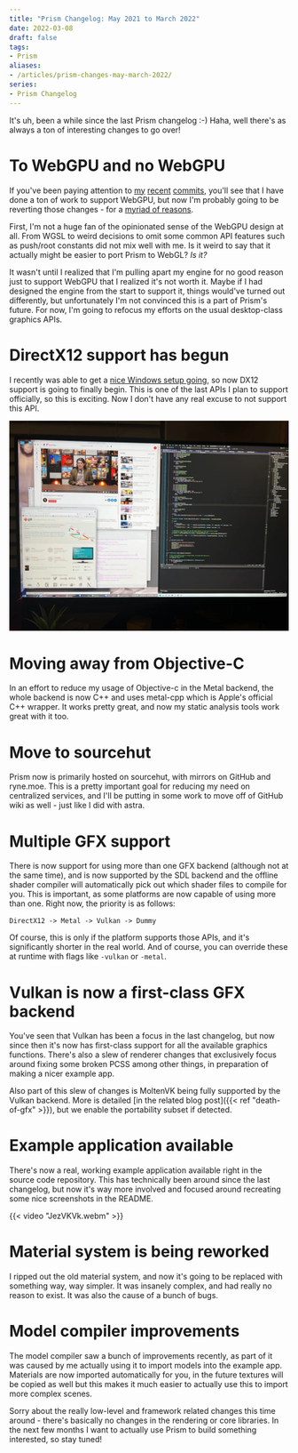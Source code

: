 ```yaml
---
title: "Prism Changelog: May 2021 to March 2022"
date: 2022-03-08
draft: false
tags:
- Prism
aliases:
- /articles/prism-changes-may-march-2022/
series:
- Prism Changelog
---
```


It's uh, been a while since the last Prism changelog :-) Haha, well there's as always a ton of interesting changes to go over!

<!--more-->

# To WebGPU and no WebGPU

If you've been paying attention to [my](https://git.sr.ht/~redstrate/prism/commit/a0d92be759450f09343bb04f4da913ccef505bbd) [recent](https://git.sr.ht/~redstrate/prism/commit/3229c4fa2cbb294e6af18649ce826831cd85eada) [commits](https://git.sr.ht/~redstrate/prism/commit/0a95ee2fa8fbf23ba8b3a17c78d6d3dc35ecfcd9), you'll see that I have done a ton of work to support WebGPU, but now I'm probably going to be reverting those changes - for a [myriad of reasons](https://knockout.chat/thread/21724/37#post-1210400).

First, I'm not a huge fan of the opinionated sense of the WebGPU design at all. From WGSL to weird decisions to omit some common API features such as push/root constants did not mix well with me. Is it weird to say that it actually might be easier to port Prism to WebGL? _Is it?_

It wasn't until I realized that I'm pulling apart my engine for no good reason just to support WebGPU that I realized it's not worth it. Maybe if I had designed the engine from the start to support it, things would've turned out differently, but unfortunately I'm not convinced this is a part of Prism's future. For now, I'm going to refocus my efforts on the usual desktop-class graphics APIs.

# DirectX12 support has begun

I recently was able to get a [nice Windows setup going](https://knockout.chat/thread/25747/28#post-1207745), so now DX12 support is going to finally begin. This is one of the last APIs I plan to support officially, so this is exciting. Now I don't have any real excuse to not support this API.

![Picture of my Linux/Windows desktop](IMG_0246.webp)

# Moving away from Objective-C

In an effort to reduce my usage of Objective-c in the Metal backend, the whole backend is now C++ and uses metal-cpp which is Apple's official C++ wrapper. It works pretty great, and now my static analysis tools work great with it too.

# Move to sourcehut

Prism now is primarily hosted on sourcehut, with mirrors on GitHub and ryne.moe. This is a pretty important goal for reducing my need on centralized services, and I'll be putting in some work to move off of GitHub wiki as well - just like I did with astra.

# Multiple GFX support

There is now support for using more than one GFX backend (although not at the same time), and is now supported by the SDL backend and the offline shader compiler will automatically pick out which shader files to compile for you. This is important, as some platforms are now capable of using more than one. Right now, the priority is as follows:

```
DirectX12 -> Metal -> Vulkan -> Dummy
```

Of course, this is only if the platform supports those APIs, and it's significantly shorter in the real world. And of course, you can override these at runtime with flags like `-vulkan` or `-metal`.

# Vulkan is now a first-class GFX backend

You've seen that Vulkan has been a focus in the last changelog, but now since then it's now has first-class support for all the available graphics functions. There's also a slew of renderer changes that exclusively focus around fixing some broken PCSS among other things, in preparation of making a nicer example app.

Also part of this slew of changes is MoltenVK being fully supported by the Vulkan backend. More is detailed [in the related blog post]({{< ref "death-of-gfx" >}}), but we enable the portability subset if detected.

# Example application available

There's now a real, working example application available
right in the source code repository. This has technically been around since the last changelog, but now it's way more involved and focused around recreating some nice screenshots in the README.

{{< video "JezVKVk.webm" >}}

# Material system is being reworked

I ripped out the old material system, and now it's going to be replaced with something way, way simpler. It was insanely complex, and had really no reason to exist. It was also the cause of a bunch of bugs.

# Model compiler improvements

The model compiler saw a bunch of improvements recently, as part of it was caused by me actually using it to import models into the example app. Materials are now imported automatically for you, in the future textures will be copied as well but this makes it much easier to actually use this to import more complex scenes.

Sorry about the really low-level and framework related changes this time around - there's basically no changes in the rendering or core libraries. In the next few months I want to actually use Prism to build something interested, so stay tuned!
